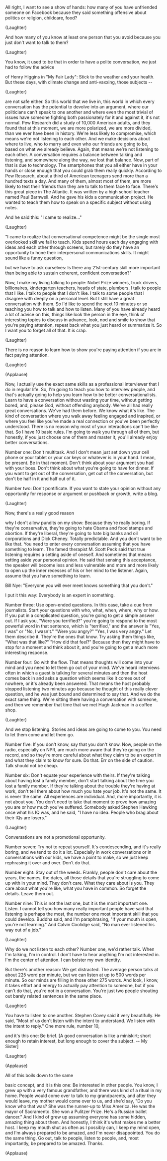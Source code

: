 

All right, I want to see a show of hands:
how many of you have
unfriended someone on Facebook
because they said something offensive
about politics or religion,
childcare, food?

(Laughter)

And how many of you
know at least one person that you avoid
because you just don&#39;t want
to talk to them?

(Laughter)

You know, it used to be that in order
to have a polite conversation,
we just had to follow the advice

of Henry Higgins in &quot;My Fair Lady&quot;:
Stick to the weather and your health.
But these days, with climate change
and anti-vaxxing, those subjects --

(Laughter)

are not safe either.
So this world that we live in,
this world in which every conversation
has the potential
to devolve into an argument,
where our politicians
can&#39;t speak to one another
and where even the most trivial of issues
have someone fighting both passionately
for it and against it, it&#39;s not normal.
Pew Research did a study
of 10,000 American adults,
and they found that at this moment,
we are more polarized,
we are more divided,
than we ever have been in history.
We&#39;re less likely to compromise,
which means we&#39;re
not listening to each other.
And we make decisions about where to live,
who to marry and even
who our friends are going to be,
based on what we already believe.
Again, that means
we&#39;re not listening to each other.
A conversation requires a balance
between talking and listening,
and somewhere along the way,
we lost that balance.
Now, part of that is due to technology.
The smartphones that you all
either have in your hands
or close enough that you could
grab them really quickly.
According to Pew Research,
about a third of American teenagers
send more than a hundred texts a day.
And many of them, almost most of them,
are more likely to text their friends
than they are to talk
to them face to face.
There&#39;s this great piece in The Atlantic.
It was written by a high school teacher
named Paul Barnwell.
And he gave his kids
a communication project.
He wanted to teach them how to speak
on a specific subject without using notes.

And he said this: &quot;I came to realize...&quot;

(Laughter)

&quot;I came to realize
that conversational competence
might be the single
most overlooked skill we fail to teach.
Kids spend hours each day engaging
with ideas and each other through screens,
but rarely do they have an opportunity
to hone their interpersonal
communications skills.
It might sound like a funny question,

but we have to ask ourselves:
Is there any 21st-century skill
more important than being able to sustain
coherent, confident conversation?&quot;

Now, I make my living talking to people:
Nobel Prize winners, truck drivers,
billionaires, kindergarten teachers,
heads of state, plumbers.
I talk to people that I like.
I talk to people that I don&#39;t like.
I talk to some people that I disagree with
deeply on a personal level.
But I still have
a great conversation with them.
So I&#39;d like to spend the next 10 minutes
or so teaching you how to talk
and how to listen.
Many of you have already heard
a lot of advice on this,
things like look the person in the eye,
think of interesting topics
to discuss in advance,
look, nod and smile to show
that you&#39;re paying attention,
repeat back what you just heard
or summarize it.
So I want you to forget all of that.
It is crap.

(Laughter)

There is no reason to learn
how to show you&#39;re paying attention
if you are in fact paying attention.

(Laughter)


(Applause)

Now, I actually use the exact
same skills as a professional interviewer
that I do in regular life.
So, I&#39;m going to teach you
how to interview people,
and that&#39;s actually going to help you
learn how to be better conversationalists.
Learn to have a conversation
without wasting your time,
without getting bored,
and, please God,
without offending anybody.
We&#39;ve all had really great conversations.
We&#39;ve had them before.
We know what it&#39;s like.
The kind of conversation where you
walk away feeling engaged and inspired,
or where you feel
like you&#39;ve made a real connection
or you&#39;ve been perfectly understood.
There is no reason
why most of your interactions
can&#39;t be like that.
So I have 10 basic rules.
I&#39;m going to walk you through all of them,
but honestly, if you just choose
one of them and master it,
you&#39;ll already enjoy better conversations.

Number one: Don&#39;t multitask.
And I don&#39;t mean
just set down your cell phone
or your tablet or your car keys
or whatever is in your hand.
I mean, be present.
Be in that moment.
Don&#39;t think about your argument
you had with your boss.
Don&#39;t think about what
you&#39;re going to have for dinner.
If you want to get out
of the conversation,
get out of the conversation,
but don&#39;t be half in it
and half out of it.

Number two: Don&#39;t pontificate.
If you want to state your opinion
without any opportunity for response
or argument or pushback or growth,
write a blog.

(Laughter)

Now, there&#39;s a really good reason

why I don&#39;t allow pundits on my show:
Because they&#39;re really boring.
If they&#39;re conservative, they&#39;re going to
hate Obama and food stamps and abortion.
If they&#39;re liberal, they&#39;re going to hate
big banks and oil corporations
and Dick Cheney.
Totally predictable.
And you don&#39;t want to be like that.
You need to enter every conversation
assuming that you have something to learn.
The famed therapist M. Scott Peck said
that true listening requires
a setting aside of oneself.
And sometimes that means
setting aside your personal opinion.
He said that sensing this acceptance,
the speaker will become
less and less vulnerable
and more and more likely
to open up the inner recesses
of his or her mind to the listener.
Again, assume that you have
something to learn.

Bill Nye: &quot;Everyone you will ever meet
knows something that you don&#39;t.&quot;

I put it this way:
Everybody is an expert in something.

Number three: Use open-ended questions.
In this case, take a cue from journalists.
Start your questions with who,
what, when, where, why or how.
If you put in a complicated question,
you&#39;re going to get a simple answer out.
If I ask you, &quot;Were you terrified?&quot;
you&#39;re going to respond to the most
powerful word in that sentence,
which is &quot;terrified,&quot; and the answer is
&quot;Yes, I was&quot; or &quot;No, I wasn&#39;t.&quot;
&quot;Were you angry?&quot; &quot;Yes, I was very angry.&quot;
Let them describe it.
They&#39;re the ones that know.
Try asking them things like,
&quot;What was that like?&quot;
&quot;How did that feel?&quot;
Because then they might have to stop
for a moment and think about it,
and you&#39;re going to get
a much more interesting response.

Number four: Go with the flow.
That means thoughts
will come into your mind
and you need to let them
go out of your mind.
We&#39;ve heard interviews often
in which a guest is talking
for several minutes
and then the host comes back in
and asks a question
which seems like it comes out of nowhere,
or it&#39;s already been answered.
That means the host probably
stopped listening two minutes ago
because he thought
of this really clever question,
and he was just bound
and determined to say that.
And we do the exact same thing.
We&#39;re sitting there having
a conversation with someone,
and then we remember that time
that we met Hugh Jackman in a coffee shop.

(Laughter)

And we stop listening.
Stories and ideas
are going to come to you.
You need to let them come and let them go.

Number five: If you don&#39;t know,
say that you don&#39;t know.
Now, people on the radio,
especially on NPR,
are much more aware
that they&#39;re going on the record,
and so they&#39;re more careful
about what they claim to be an expert in
and what they claim to know for sure.
Do that. Err on the side of caution.
Talk should not be cheap.

Number six: Don&#39;t equate
your experience with theirs.
If they&#39;re talking
about having lost a family member,
don&#39;t start talking about the time
you lost a family member.
If they&#39;re talking about the trouble
they&#39;re having at work,
don&#39;t tell them about
how much you hate your job.
It&#39;s not the same. It is never the same.
All experiences are individual.
And, more importantly,
it is not about you.
You don&#39;t need to take that moment
to prove how amazing you are
or how much you&#39;ve suffered.
Somebody asked Stephen Hawking once
what his IQ was, and he said,
&quot;I have no idea. People who brag
about their IQs are losers.&quot;

(Laughter)

Conversations are not
a promotional opportunity.

Number seven:
Try not to repeat yourself.
It&#39;s condescending,
and it&#39;s really boring,
and we tend to do it a lot.
Especially in work conversations
or in conversations with our kids,
we have a point to make,
so we just keep rephrasing it
over and over.
Don&#39;t do that.

Number eight: Stay out of the weeds.
Frankly, people don&#39;t care
about the years, the names,
the dates, all those details
that you&#39;re struggling
to come up with in your mind.
They don&#39;t care.
What they care about is you.
They care about what you&#39;re like,
what you have in common.
So forget the details. Leave them out.

Number nine:
This is not the last one,
but it is the most important one.
Listen.
I cannot tell you how many
really important people have said
that listening is perhaps the most,
the number one most important skill
that you could develop.
Buddha said, and I&#39;m paraphrasing,
&quot;If your mouth is open,
you&#39;re not learning.&quot;
And Calvin Coolidge said, &quot;No man
ever listened his way out of a job.&quot;

(Laughter)

Why do we not listen to each other?
Number one, we&#39;d rather talk.
When I&#39;m talking, I&#39;m in control.
I don&#39;t have to hear anything
I&#39;m not interested in.
I&#39;m the center of attention.
I can bolster my own identity.

But there&#39;s another reason:
We get distracted.
The average person talks
at about 225 word per minute,
but we can listen at up to
500 words per minute.
So our minds are filling in
those other 275 words.
And look, I know,
it takes effort and energy
to actually pay attention to someone,
but if you can&#39;t do that,
you&#39;re not in a conversation.
You&#39;re just two people shouting out
barely related sentences
in the same place.

(Laughter)

You have to listen to one another.
Stephen Covey said it very beautifully.
He said, &quot;Most of us don&#39;t listen
with the intent to understand.
We listen with the intent to reply.&quot;
One more rule, number 10,

and it&#39;s this one: Be brief.
[A good conversation is like a miniskirt;
short enough to retain interest,
but long enough to cover
the subject. -- My Sister]

(Laughter)


(Applause)

All of this boils down to the same

basic concept, and it is this one:
Be interested in other people.
You know, I grew up
with a very famous grandfather,
and there was kind of a ritual in my home.
People would come over
to talk to my grandparents,
and after they would leave,
my mother would come over to us,
and she&#39;d say, &quot;Do you know who that was?
She was the runner-up to Miss America.
He was the mayor of Sacramento.
She won a Pulitzer Prize.
He&#39;s a Russian ballet dancer.&quot;
And I kind of grew up assuming
everyone has some hidden,
amazing thing about them.
And honestly, I think
it&#39;s what makes me a better host.
I keep my mouth shut
as often as I possibly can,
I keep my mind open,
and I&#39;m always prepared to be amazed,
and I&#39;m never disappointed.
You do the same thing.
Go out, talk to people,
listen to people,
and, most importantly,
be prepared to be amazed.
Thanks.

(Applause)

